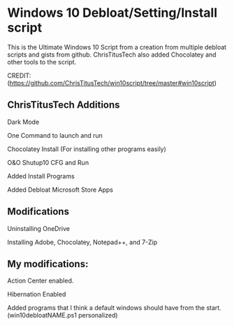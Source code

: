 <h1>Windows 10 Debloat/Setting/Install script</h1>

This is the Ultimate Windows 10 Script from a creation from multiple debloat scripts and gists from github. ChrisTitusTech also added Chocolatey and other tools to the script.

CREDIT: (https://github.com/ChrisTitusTech/win10script/tree/master#win10script)

<h2>ChrisTitusTech Additions</h2>

Dark Mode

One Command to launch and run

Chocolatey Install (For installing other programs easily)

O&O Shutup10 CFG and Run

Added Install Programs

Added Debloat Microsoft Store Apps

<h2>Modifications</h2>

Uninstalling OneDrive

Installing Adobe, Chocolatey, Notepad++, and 7-Zip


<h2>My modifications:</h2>

Action Center enabled.

Hibernation Enabled

Added programs that I think a default windows should have from the start. (win10debloatNAME.ps1 personalized)
